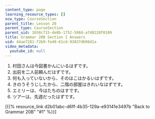 ```yaml
---
content_type: page
learning_resource_types: []
ocw_type: CourseSection
parent_title: Lesson 20
parent_type: CourseSection
parent_uid: 1658c715-de8b-1752-598d-a7d8228f0109
title: Grammar 20B Section I Answers
uid: 44ae7281-f2b9-fe40-61cd-93837d606d1a
video_metadata:
  youtube_id: null
---
```


1.  村田さんは今図書かんにいるはずです。
2.  出前を二人前頼んだはずです。
3.  何も入っていないから、そのはこはかるいはずです。
4.  きのうそうじしたから、二階の部屋はきれいなはずです。
5.  エミリーは、今はたちのはすです。
6.  ツアーは、先週だったはずです。

\[{{% resource_link d2b01abc-d6ff-4b35-129a-e93141e3497b "Back to Grammar 20B" "#1" %}}\]